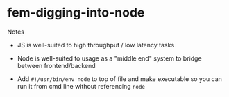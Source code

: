 # fem-digging-into-node
Notes

- JS is well-suited to high throughput / low latency tasks
- Node is well-suited to usage as a "middle end" system to bridge between frontend/backend

- Add `#!/usr/bin/env node` to top of file and make executable so you can run it from cmd line without referencing `node`

